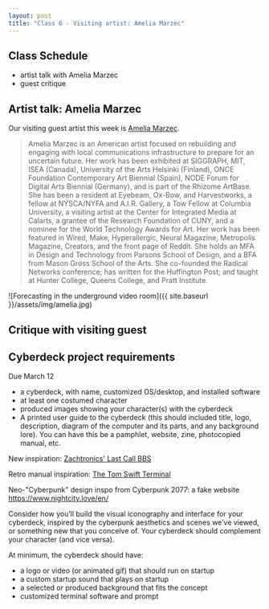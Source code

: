```yaml
---
layout: post
title: "Class 6 - Visiting artist: Amelia Marzec"
---
```



## Class Schedule

- artist talk with Amelia Marzec
- guest critique

## Artist talk: Amelia Marzec

Our visiting guest artist this week is [Amelia Marzec](http://ameliamarzec.com/).

> Amelia Marzec is an American artist focused on rebuilding and engaging with local communications infrastructure to prepare for an uncertain future. Her work has been exhibited at SIGGRAPH, MIT, ISEA (Canada), University of the Arts Helsinki (Finland), ONCE Foundation Contemporary Art Biennial (Spain), NODE Forum for Digital Arts Biennial (Germany), and is part of the Rhizome ArtBase. She has been a resident at Eyebeam, Ox-Bow, and Harvestworks, a fellow at NYSCA/NYFA and A.I.R. Gallery, a Tow Fellow at Columbia University, a visiting artist at the Center for Integrated Media at Calarts, a grantee of the Research Foundation of CUNY, and a nominee for the World Technology Awards for Art. Her work has been featured in Wired, Make, Hyperallergic, Neural Magazine, Metropolis Magazine, Creators, and the front page of Reddit. She holds an MFA in Design and Technology from Parsons School of Design, and a BFA from Mason Gross School of the Arts. She co-founded the Radical Networks conference; has written for the Huffington Post; and taught at Hunter College, Queens College, and Pratt Institute.

![Forecasting in the underground video room]({{ site.baseurl }}/assets/img/amelia.jpg)

## Critique with visiting guest

## Cyberdeck project requirements

Due March 12
    
* a cyberdeck, with name, customized OS/desktop, and installed software
* at least one costumed character
* produced images showing your character(s) with the cyberdeck
* A printed user guide to the cyberdeck  (this should included title, logo, description, diagram of the computer and its parts, and any background lore). You can have this be a pamphlet, website, zine, photocopied manual, etc.

New inspiration: [Zachtronics' Last Call BBS](https://www.zachtronics.com/last-call-bbs/)

Retro manual inspiration: [The Tom Swift Terminal](https://archive.org/details/ETC3140)

Neo-"Cyberpunk" design inspo from Cyberpunk 2077: a fake website https://www.nightcity.love/en/

Consider how you’ll build the visual iconography and interface for your cyberdeck, inspired by the cyberpunk aesthetics and scenes we’ve viewed, or something new that you conceive of. Your cyberdeck should complement your character (and vice versa).

At minimum, the cyberdeck should have:

* a logo or video (or animated gif) that should run on startup
* a custom startup sound that plays on startup
* a selected or produced background that fits the concept
* customized terminal software and prompt
